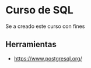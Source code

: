 # Curso de SQL

Se a creado este curso con fines 

## Herramientas 

- https://www.postgresql.org/

